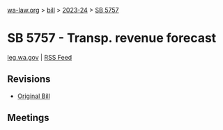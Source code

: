 [wa-law.org](/) > [bill](/bill/) > [2023-24](/bill/2023-24/) > [SB 5757](/bill/2023-24/sb/5757/)

# SB 5757 - Transp. revenue forecast
[leg.wa.gov](https://app.leg.wa.gov/billsummary?BillNumber=5757&Year=2023&Initiative=false) | [RSS Feed](./rss.xml)

## Revisions
* [Original Bill](1/)

## Meetings